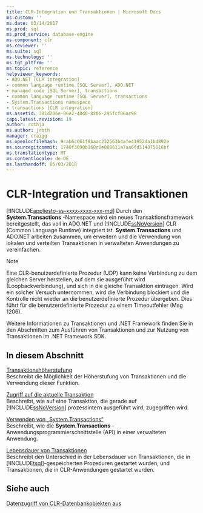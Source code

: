 ```yaml
---
title: CLR-Integration und Transaktionen | Microsoft Docs
ms.custom: ''
ms.date: 03/14/2017
ms.prod: sql
ms.prod_service: database-engine
ms.component: clr
ms.reviewer: ''
ms.suite: sql
ms.technology: ''
ms.tgt_pltfrm: ''
ms.topic: reference
helpviewer_keywords:
- ADO.NET [CLR integration]
- common language runtime [SQL Server], ADO.NET
- managed code [SQL Server], transactions
- common language runtime [SQL Server], transactions
- System.Transactions namespace
- transactions [CLR integration]
ms.assetid: 381d206e-06e2-48d0-8206-295fcf06ac98
caps.latest.revision: 19
author: rothja
ms.author: jroth
manager: craigg
ms.openlocfilehash: 9cab6c061f8baac232563b4afe41952da1b4892e
ms.sourcegitcommit: 1740f3090b168c0e809611a7aa6fd514075616bf
ms.translationtype: MT
ms.contentlocale: de-DE
ms.lasthandoff: 05/03/2018
---
```

# <a name="clr-integration-and-transactions"></a>CLR-Integration und Transaktionen
[!INCLUDE[appliesto-ss-xxxx-xxxx-xxx-md](../../includes/appliesto-ss-xxxx-xxxx-xxx-md.md)]
  Durch den **System.Transactions** -Namespace wird ein neues Transaktionsframework bereitgestellt, das voll in ADO.NET und [!INCLUDE[ssNoVersion](../../includes/ssnoversion-md.md)] CLR (Common Language Runtime) integriert ist. **System.Transactions** und ADO.NET arbeiten zusammen, um erweitern und die Verwendung von lokalen und verteilten Transaktionen in verwalteten Anwendungen zu vereinfachen.  
  
> [!NOTE]  
>  Eine CLR-benutzerdefinierte Prozedur (UDP) kann keine Verbindung zu dem gleichen Server herstellen, auf dem sie ausgeführt wird (Loopbackverbindung), und sich in die gleiche Transaktion eintragen. Wird ein solcher Versuch unternommen, wird die Verbindung blockiert und die Kontrolle nicht wieder an die benutzerdefinierte Prozedur übergeben. Dies führt für die benutzerdefinierte Prozedur zu einem Timeoutfehler (Msg 1206).  
  
 Weitere Informationen zu Transaktionen und .NET Framework finden Sie in den Abschnitten zum Ausführen von Transaktionen und zur Nutzung von Transaktionen im .NET Framework SDK.  
  
## <a name="in-this-section"></a>In diesem Abschnitt  
 [Transaktionshöherstufung](../../relational-databases/clr-integration-data-access-transactions/transaction-promotion.md)  
 Beschreibt die Möglichkeit der Höherstufung von Transaktionen und die Verwendung dieser Funktion.  
  
 [Zugriff auf die aktuelle Transaktion](../../relational-databases/clr-integration-data-access-transactions/accessing-the-current-transaction.md)  
 Beschreibt, wie auf eine Transaktion, die gerade auf [!INCLUDE[ssNoVersion](../../includes/ssnoversion-md.md)] prozessintern ausgeführt wird, zugegriffen wird.  
  
 [Verwenden von „System.Transactions“](../../relational-databases/clr-integration-data-access-transactions/using-system-transactions.md)  
 Beschreibt, wie die **System.Transactions** -Anwendungsprogrammierschnittstelle (API) in einer verwalteten Anwendung.  
  
 [Lebensdauer von Transaktionen](../../relational-databases/clr-integration-data-access-transactions/transaction-lifetimes.md)  
 Beschreibt den Unterschied in der Lebensdauer von Transaktionen, die in [!INCLUDE[tsql](../../includes/tsql-md.md)]-gespeicherten Prozeduren gestartet wurden, und Transaktionen, die in CLR-Anwendungen gestartet wurden.  
  
## <a name="see-also"></a>Siehe auch  
 [Datenzugriff von CLR-Datenbankobjekten aus](../../relational-databases/clr-integration/data-access/data-access-from-clr-database-objects.md)  
  
  
